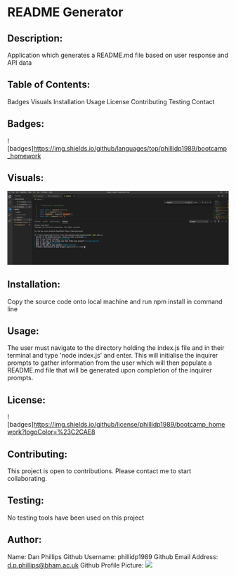 # README Generator

## Description:
Application which generates a README.md file based on user response and API data

## Table of Contents:
Badges
Visuals
Installation
Usage
License
Contributing
Testing
Contact

## Badges:
![badges]https://img.shields.io/github/languages/top/phillidp1989/bootcamp_homework

## Visuals:
![screenshot](https://github.com/phillidp1989/bootcamp_homework/blob/master/week9/assets/command-line.PNG)

## Installation:
Copy the source code onto local machine and run npm install in command line

## Usage:
The user must navigate to the directory holding the index.js file and in their terminal and type 'node index.js' and enter. This will initialise the inquirer prompts to gather information from the user which will then populate a README.md file that will be generated upon completion of the inquirer prompts.

## License:
![badges]https://img.shields.io/github/license/phillidp1989/bootcamp_homework?logoColor=%23C2CAE8

## Contributing:
This project is open to contributions. Please contact me to start collaborating.

## Testing:
No testing tools have been used on this project

## Author:
Name: Dan Phillips
Github Username: phillidp1989
Github Email Address: d.p.phillips@bham.ac.uk
Github Profile Picture: <img src="https://avatars1.githubusercontent.com/u/61989740?v=4">